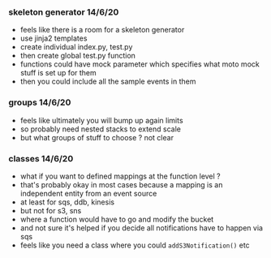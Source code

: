 ### skeleton generator 14/6/20

- feels like there is a room for a skeleton generator
- use jinja2 templates
- create individual index.py, test.py
- then create global test.py function
- functions could have mock parameter which specifies what moto mock stuff is set up for them
- then you could include all the sample events in them

### groups 14/6/20

- feels like ultimately you will bump up again limits
- so probably need nested stacks to extend scale
- but what groups of stuff to choose ? not clear

### classes 14/6/20

- what if you want to defined mappings at the function level ?
- that's probably okay in most cases because a mapping is an independent entity from an event source
- at least for sqs, ddb, kinesis
- but not for s3, sns
- where a function would have to go and modify the bucket
- and not sure it's helped if you decide all notifications have to happen via sqs
- feels like you need a class where you could `addS3Notification()` etc
